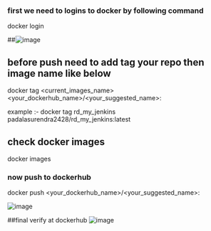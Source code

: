 
### first we need to logins to docker by following command 

docker login 

##![image](https://github.com/padalasurendramac/dockerdoc/assets/53860717/6140b8a8-4bef-44d2-b321-156564c122d1)

## before push need to add tag your repo then image name like below

docker tag <current_images_name> <your_dockerhub_name>/<your_suggested_name>:<version>

example :- docker tag rd_my_jenkins padalasurendra2428/rd_my_jenkins:latest

## check docker images

docker images

### now push to dockerhub

docker push <your_dockerhub_name>/<your_suggested_name>:<version>

![image](https://github.com/padalasurendramac/dockerdoc/assets/53860717/34bcf870-1a71-4937-8a4d-ca2a0a174d2d)

##final verify at dockerhub
![image](https://github.com/padalasurendramac/dockerdoc/assets/53860717/d0098c5a-00d6-433b-a97a-0a91d0fc0578)
